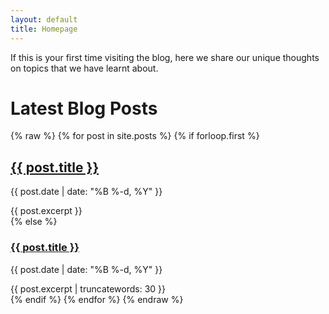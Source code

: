 ```yaml
---
layout: default
title: Homepage
---
```



If this is your first time visiting the blog, here we share our unique thoughts on topics that we have learnt about.

# Latest Blog Posts

<div class="newspaper-layout">
{% raw %}
{% for post in site.posts %}
  {% if forloop.first %}
    <div class="featured-article">
      <h2><a href="{{ post.url | relative_url }}">{{ post.title }}</a></h2>
      <p class="post-meta">{{ post.date | date: "%B %-d, %Y" }}</p>
      {{ post.excerpt }}
    </div>
  {% else %}
    <div class="column-article">
      <h3><a href="{{ post.url | relative_url }}">{{ post.title }}</a></h3>
      <p class="post-meta">{{ post.date | date: "%B %-d, %Y" }}</p>
      {{ post.excerpt | truncatewords: 30 }}
    </div>
  {% endif %}
{% endfor %}
{% endraw %}
</div>